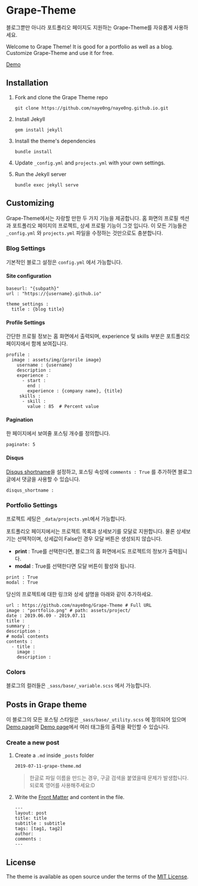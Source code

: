 # Grape-Theme

블로그뿐만 아니라 포트폴리오 페이지도 지원하는 Grape-Theme를 자유롭게 사용하세요.

Welcome to Grape Theme!  It is good for a portfolio as well as a blog.
<br>
Customize Grape-Theme and use it for free.

[Demo]()



## Installation

1. Fork and clone the Grape Theme repo

   ```
   git clone https://github.com/naye0ng/naye0ng.github.io.git
   ```

2. Install Jekyll 

   ```
   gem install jekyll
   ```

3. Install the theme's dependencies

   ```
   bundle install
   ```

4. Update `_config.yml` and `projects.yml` with your own settings.

5. Run the Jekyll server

   ```
   bundle exec jekyll serve
   ```

   

## Customizing

Grape-Theme에서는 자랑할 만한 두 가지 기능을 제공합니다. 홈 화면의 프로필 섹션과 포트폴리오 페이지의 프로젝트, 상세 프로필 기능이 그것 입니다. 이 모든 기능들은  `_config.yml` 와 `projects.yml` 파일을 수정하는 것만으로도 충분합니다.



### Blog Settings

기본적인 블로그 설정은 `config.yml` 에서 가능합니다.

#### Site configuration

```
baseurl: "{subpath}"
url : "https://{username}.github.io"

theme_settings :
  title : {blog title}
```



#### Profile Settings

간단한 프로필 정보는 홈 화면에서 출력되며, experience 및 skills 부분은 포트폴리오 페이지에서 함께 보여집니다.

```
profile :
  image : assets/img/{prorile image}
    username : {username}
    description : 
    experience :
      - start :
        end : 
        experience : {company name}, {title}
     skills : 
      - skill : 
        value : 85  # Percent value
```



#### Pagination

한 페이지에서 보여줄 포스팅 개수를 정의합니다.

```
paginate: 5
```



#### Disqus

[Disqus shortname](https://help.disqus.com/en/articles/1717111-what-s-a-shortname)을 설정하고, 포스팅 속성에 `comments : True` 를 추가하면 블로그 글에서 댓글을 사용할 수 있습니다.

``` 
disqus_shortname :
```



### Portfolio Settings

프로젝트 세팅은 `_data/projects.yml`에서 가능합니다.

포트폴리오 페이지에서는 프로젝트 목록과 상세보기를 모달로 지원합니다. 물론 상세보기는 선택적이며, 상세값이 False인 경우 모달 버튼은 생성되지 않습니다.

- **print** : True를 선택한다면, 블로그의 홈 화면에서도 프로젝트의 정보가 출력됩니다.
- **modal** : True를 선택한다면 모달 버튼이 활성와 됩니다.

```
print : True
modal : True  
```
당신의 프로젝트에 대한 링크와 상세 설명을 아래와 같이 추가하세요.

```
url : https://github.com/naye0ng/Grape-Theme # Full URL
image : "portfolio.png" # path: assets/project/
date : 2019.06.09 - 2019.07.11
title : 
summary : 
description :  
# modal contents
contents :
  - title :
    image :      	    
    description : 
```



### Colors

블로그의 컬러들은 `_sass/base/_variable.scss` 에서 가능합니다.



## Posts in Grape theme

이 블로그의 모든 포스팅 스타일은  `_sass/base/_utility.scss` 에 정의되어 있으며 [Demo page]()와 [Demo page]()에서 여러 태그들의 출력을 확인할 수 있습니다.

### Create a new post

1. Create a `.md` inside `_posts` folder

   ```
   2019-07-11-grape-theme.md
   ```
   > 한글로 파일 이름을 만드는 경우, 구글 검색을 붙였을때 문제가 발생합니다. 되로록 영어를 사용해주세요:D
2. Write the [Front Matter](https://jekyllrb.com/docs/front-matter/) and content in the file.

   ```
   ---
   layout: post
   title: title
   subtitle : subtitle
   tags: [tag1, tag2]
   author: 
   comments : 
   ---
   ```



## License

The theme is available as open source under the terms of the [MIT License](https://opensource.org/licenses/MIT).

